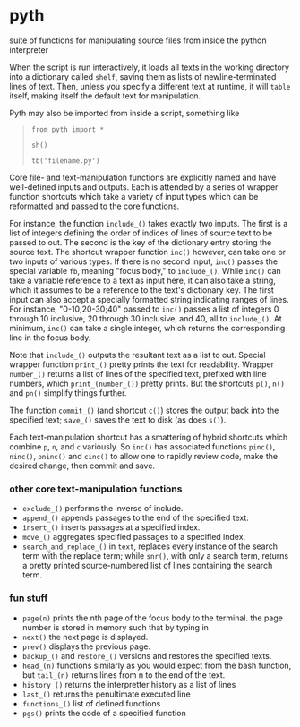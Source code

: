 # pyth
suite of functions for manipulating source files from inside the python interpreter

When the script is run interactively, it loads all texts in the working directory into a dictionary called `shelf`, saving them as lists of newline-terminated lines of text. Then, unless you specify a different text at runtime, it will `table` itself, making itself the default text for manipulation.

Pyth may also be imported from inside a script, something like

> `from pyth import *`
> 
> `sh()`
>
> `tb('filename.py')`

Core file- and text-manipulation functions are explicitly named and have well-defined inputs and outputs. Each is attended by a series of wrapper function shortcuts which take a variety of input types which can be reformatted and passed to the core functions.

For instance, the function `include_()` takes exactly two inputs. The first is a list of integers defining the order of indices of lines of source text to be passed to out. The second is the key of the dictionary entry storing the source text. The shortcut wrapper function `inc()` however, can take one or two inputs of various types. If there is no second input, `inc()` passes the special variable `fb`, meaning "focus body," to `include_()`. While `inc()` can take a variable reference to a text as input here, it can also take a string, which it assumes to be a reference to the text's dictionary key. The first input can also accept a specially formatted string indicating ranges of lines. For instance, "0-10;20-30;40" passed to `inc()` passes a list of integers 0 through 10 inclusive, 20 through 30 inclusive, and 40, all to `include_()`. At minimum, `inc()` can take a single integer, which returns the corresponding line in the focus body.

Note that `include_()` outputs the resultant text as a list to out. Special wrapper function `print_()` pretty prints the text for readability. Wrapper `number_()` returns a list of lines of the specified text, prefixed with line numbers, which `print_(number_())` pretty prints. But the shortcuts `p()`, `n()` and `pn()` simplify things further.

The function `commit_()` (and shortcut `c()`) stores the output back into the specified text; `save_()` saves the text to disk (as does `s()`).

Each text-manipulation shortcut has a smattering of hybrid shortcuts which combine `p`, `n`, and `c` variously. So `inc()` has associated functions `pinc()`, `ninc()`, `pninc()` and `cinc()` to allow one to rapidly review code, make the desired change, then commit and save.

### other core text-manipulation functions
- `exclude_()` performs the inverse of include.
- `append_()` appends passages to the end of the specified text.
- `insert_()` inserts passages at a specified index.
- `move_()` aggregates specified passages to a specified index.
- `search_and_replace_()` in `text`, replaces every instance of the search term with the replace term; while `snr()`, with only a search term, returns a pretty printed source-numbered list of lines containing the search term.

### fun stuff
- `page(n)` prints the nth page of the focus body to the terminal. the page number is stored in memory such that by typing in
- `next()` the next page is displayed.
- `prev()` displays the previous page.
- `backup_()` and `restore_()` versions and restores the specified texts.
- `head_(n)` functions similarly as you would expect from the bash function, but `tail_(n)` returns lines from n to the end of the text.
- `history_()` returns the interpretter history as a list of lines
- `last_()` returns the penultimate executed line
- `functions_()` list of defined functions
- `pgs()` prints the code of a specified function
